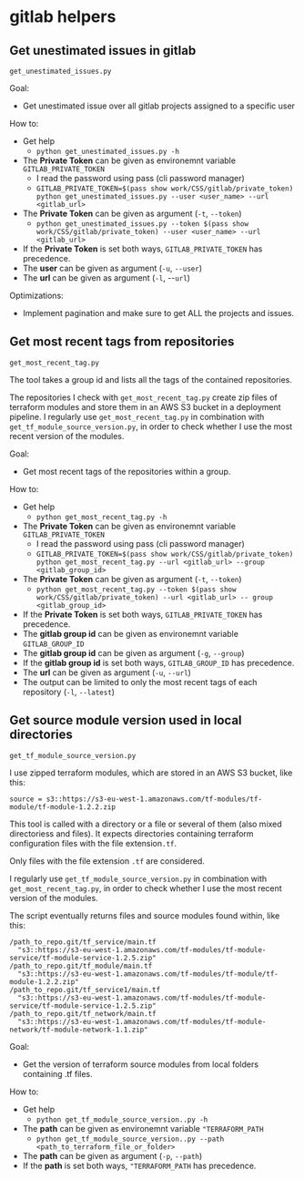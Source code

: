 # gitlab  helpers

## Get unestimated issues in gitlab

`get_unestimated_issues.py`

Goal:
  * Get unestimated issue over all gitlab projects assigned to a specific user

How to:
  * Get help
    - `python get_unestimated_issues.py -h`
  * The **Private Token** can be given as environemnt variable `GITLAB_PRIVATE_TOKEN`
    - I read the password using pass (cli password manager)
    - `GITLAB_PRIVATE_TOKEN=$(pass show work/CSS/gitlab/private_token) python get_unestimated_issues.py --user <user_name> --url <gitlab_url>`
  * The **Private Token** can be given as argument (`-t`, `--token`)
    - `python get_unestimated_issues.py --token $(pass show work/CSS/gitlab/private_token) --user <user_name> --url <gitlab_url>`
  * If the **Private Token** is set both ways, `GITLAB_PRIVATE_TOKEN` has precedence.
  * The **user** can be given as argument (`-u`, `--user`)
  * The **url** can be given as argument (`-l`, --`url`)

Optimizations:
  * Implement pagination and make sure to get ALL the projects and issues.


## Get most recent tags from repositories

`get_most_recent_tag.py`

The tool takes a group id and lists all the tags of the contained repositories.

The repositories I check with `get_most_recent_tag.py` create zip files of terraform modules and store them in an AWS S3 bucket in a deployment pipeline.
I regularly use `get_most_recent_tag.py` in combination with `get_tf_module_source_version.py`, in order to check whether I use the most recent version of the modules.

Goal:
  * Get most recent tags of the repositories within a group.

How to:
  * Get help
    - `python get_most_recent_tag.py -h`
  * The **Private Token** can be given as environemnt variable `GITLAB_PRIVATE_TOKEN`
    - I read the password using pass (cli password manager)
    - `GITLAB_PRIVATE_TOKEN=$(pass show work/CSS/gitlab/private_token) python get_most_recent_tag.py --url <gitlab_url> --group <gitlab_group_id>`
  * The **Private Token** can be given as argument (`-t`, `--token`)
    - `python get_most_recent_tag.py --token $(pass show work/CSS/gitlab/private_token) --url <gitlab_url> -- group <gitlab_group_id>`
  * If the **Private Token** is set both ways, `GITLAB_PRIVATE_TOKEN` has precedence.
  * The **gitlab group id** can be given as environemnt variable `GITLAB_GROUP_ID`
  * The **gitlab group id** can be given as argument (`-g`, `--group`)
  * If the **gitlab group id** is set both ways, `GITLAB_GROUP_ID` has precedence.
  * The **url** can be given as argument (`-u`, `--url`)
  * The output can be limited to only the most recent tags of each repository (`-l`, `--latest`)

## Get source module version used in local directories

`get_tf_module_source_version.py`

I use zipped terraform modules, which are stored in an AWS S3 bucket, like this:
```
source = s3::https://s3-eu-west-1.amazonaws.com/tf-modules/tf-module/tf-module-1.2.2.zip
```

This tool is called with a directory or a file or several of them (also mixed directoriess and files).
It expects directories containing terraform configuration files with the file extension`.tf`.

Only files with the file extension `.tf` are considered.

I regularly use `get_tf_module_source_version.py` in combination with `get_most_recent_tag.py`, in order to check whether I use the most recent version of the modules.

The script eventually returns files and source modules found within, like this:
```
/path_to_repo.git/tf_service/main.tf
  "s3::https://s3-eu-west-1.amazonaws.com/tf-modules/tf-module-service/tf-module-service-1.2.5.zip"
/path_to_repo.git/tf_module/main.tf
  "s3::https://s3-eu-west-1.amazonaws.com/tf-modules/tf-module/tf-module-1.2.2.zip"
/path_to_repo.git/tf_service1/main.tf
  "s3::https://s3-eu-west-1.amazonaws.com/tf-modules/tf-module-service/tf-module-service-1.2.5.zip"
/path_to_repo.git/tf_network/main.tf
  "s3::https://s3-eu-west-1.amazonaws.com/tf-modules/tf-module-network/tf-module-network-1.1.zip"
```

Goal:
  * Get the version of terraform source modules from local folders containing .tf files.

How to:
  * Get help
    - `python get_tf_module_source_version..py -h`
  * The **path** can be given as environemnt variable `"TERRAFORM_PATH`
    - `python get_tf_module_source_version..py --path <path_to_terraform_file_or_folder>`
  * The **path** can be given as argument (`-p`, `--path`)
  * If the **path** is set both ways, `"TERRAFORM_PATH` has precedence.
